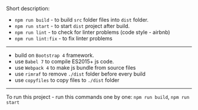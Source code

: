 Short description:

* `npm run build` - to build `src` folder files into `dist` folder.
* `npm run start` - to start `dist` project after build.
* `npm run lint` - to check for linter problems (code style - airbnb)
* `npm run lint:fix` - to fix linter problems

***

* build on `Bootstrap 4` framework.
* use `Babel 7` to compile ES2015+ js code.
* use `Webpack 4` to make js bundle from source files
* use `rimraf` to remove `./dist` folder before every build
* use `copyfiles` to copy files to `./dist` folder

***

To run this project - run this commands one by one: `npm run build`, `npm run start` 
